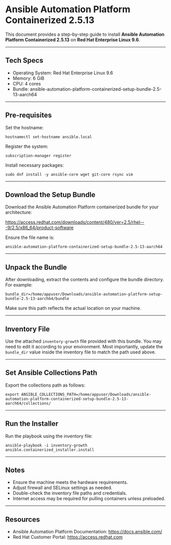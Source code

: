 # Ansible Automation Platform Containerized 2.5.13

This document provides a step-by-step guide to install **Ansible Automation Platform Containerized 2.5.13** on **Red Hat Enterprise Linux 9.6**.

---

## Tech Specs

- Operating System: Red Hat Enterprise Linux 9.6  
- Memory: 6 GiB  
- CPU: 4 cores  
- Bundle: ansible-automation-platform-containerized-setup-bundle-2.5-13-aarch64

---

## Pre-requisites

Set the hostname:
```
hostnamectl set-hostname ansible.local
```

Register the system:
```
subscription-manager register
```

Install necessary packages:
```
sudo dnf install -y ansible-core wget git-core rsync vim
```

---

## Download the Setup Bundle

Download the Ansible Automation Platform containerized bundle for your architecture:

https://access.redhat.com/downloads/content/480/ver=2.5/rhel---9/2.5/x86_64/product-software

Ensure the file name is:
```
ansible-automation-platform-containerized-setup-bundle-2.5-13-aarch64
```

---

## Unpack the Bundle

After downloading, extract the contents and configure the bundle directory. For example:

```
bundle_dir=/home/appuser/Downloads/ansible-automation-platform-setup-bundle-2.5-13-aarch64/bundle
```

Make sure this path reflects the actual location on your machine.

---

## Inventory File

Use the attached `inventory-growth` file provided with this bundle. You may need to edit it according to your environment. Most importantly, update the `bundle_dir` value inside the inventory file to match the path used above.

---

## Set Ansible Collections Path

Export the collections path as follows:

```
export ANSIBLE_COLLECTIONS_PATH=/home/appuser/Downloads/ansible-automation-platform-containerized-setup-bundle-2.5-13-aarch64/collections/
```

---

## Run the Installer

Run the playbook using the inventory file:

```
ansible-playbook -i inventory-growth ansible.containerized_installer.install
```

---

## Notes

- Ensure the machine meets the hardware requirements.
- Adjust firewall and SELinux settings as needed.
- Double-check the inventory file paths and credentials.
- Internet access may be required for pulling containers unless preloaded.

---

## Resources

- Ansible Automation Platform Documentation: https://docs.ansible.com/
- Red Hat Customer Portal: https://access.redhat.com
